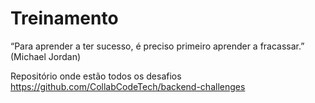 # Treinamento
“Para aprender a ter sucesso, é preciso primeiro aprender a fracassar.” (Michael Jordan)

Repositório onde estão todos os desafios https://github.com/CollabCodeTech/backend-challenges
